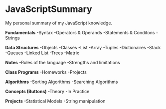 # JavaScriptSummary
My personal summary of my JavaScript knowledge.


**Fundamentals**
  -Syntax
  -Operators & Operands
  -Statements & Conditons
	-Strings
  
**Data Structures**
  -Objects
  -Classes
  -List
  -Array
  -Tuples
  -Dictionaires
  -Stack
  -Queues
  -Linked List
  -Trees
  -Matrix

**Notes**
  -Rules of the language
  -Strengths and limitations
  
**Class Programs**
  -Homeworks
  -Projects

**Algorithms**
  -Sorting Algorithms
  -Searching Algorithms

**Concepts (Buttons)**
  -Theory
  -In Practice

**Projects**
  -Statistical Models
  -String manipulation

